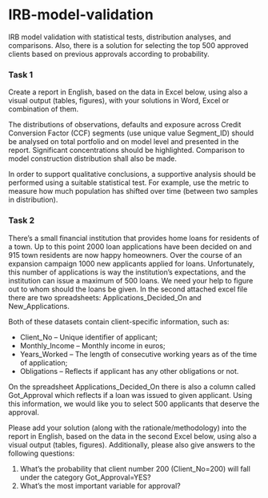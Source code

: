 # IRB-model-validation
IRB model validation with statistical tests, distribution analyses, and comparisons. Also, there is a solution for selecting the top 500 approved clients based on previous approvals according to probability.

### Task 1
Create a report in English, based on the data in Excel below, using also a visual output (tables, figures), with your solutions in Word, Excel or combination of them.

The distributions of observations, defaults and exposure across Credit Conversion Factor (CCF) segments (use unique value Segment_ID) should be analysed on total portfolio and on model level and presented in the report. Significant concentrations should be highlighted. Comparison to model construction distribution shall also be made. 

In order to support qualitative conclusions, a supportive analysis should be performed using a suitable statistical test. For example, use the metric to measure how much population has shifted over time (between two samples in distribution).

### Task 2
There’s a small financial institution that provides home loans for residents of a town. Up to this point 2000 loan applications have been decided on and 915 town residents are now happy homeowners. 
Over the course of an expansion campaign 1000 new applicants applied for loans. Unfortunately, this number of applications is way the institution’s expectations, and the institution can issue a maximum of 500 loans. We need your help to figure out to whom should the loans be given. In the second attached excel file there are two spreadsheets: Applications_Decided_On  and New_Applications.

Both of these datasets contain client-specific information, such as:
-	Client_No – Unique identifier of applicant; 
-	Monthly_Income – Monthly income in euros; 
-	Years_Worked – The length of consecutive working years as of the time of application; 
-	Obligations – Reflects if applicant has any other obligations or not.


On the spreadsheet Applications_Decided_On there is also a column called Got_Approval which reflects if a loan was issued to given applicant. Using this information, we would like you to select 500 applicants that deserve the approval.


Please add your solution (along with the rationale/methodology) into the report in English, based on the data in the second Excel below, using also a visual output (tables, figures).
Additionally, please also give answers to the following questions: 
1. What’s the probability that client number 200 (Client_No=200) will fall under the category Got_Approval=YES? 
2. What’s the most important variable for approval? 

